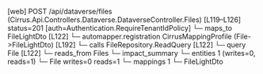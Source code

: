 [web] POST /api/dataverse/files  (Cirrus.Api.Controllers.Dataverse.DataverseController.Files)  [L119–L126] status=201 [auth=Authentication.RequireTenantIdPolicy]
  └─ maps_to FileLightDto [L122]
    └─ automapper.registration CirrusMappingProfile (File->FileLightDto) [L192]
  └─ calls FileRepository.ReadQuery [L122]
  └─ query File [L122]
    └─ reads_from Files
  └─ impact_summary
    └─ entities 1 (writes=0, reads=1)
      └─ File writes=0 reads=1
    └─ mappings 1
      └─ FileLightDto

